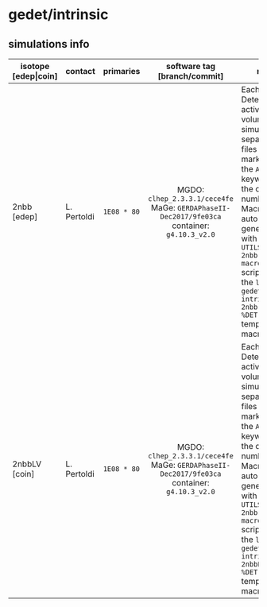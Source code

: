 # gedet/intrinsic

## simulations info

| isotope \[edep\|coin\] | contact     | primaries   | software tag \[branch/commit\]           | notes   |
| ---------------------- | ----------- | ----------- | :--------------------------------------: | ------- |
| 2nbb \[edep\]   | L. Pertoldi | `1E08 * 80` | MGDO: `clhep_2.3.3.1/cece4fe` MaGe: `GERDAPhaseII-Dec2017/9fe03ca` container: `g4.10.3_v2.0` | Each Detector and active/dead volume is simulated separately, files are marked with the `AV\|DV` keyword and the channel number. Macros are auto-generated with the `UTILS/create-2nbb-macros.jl` script from the `log/raw-gedet-intrinsic-2nbb-%VOL-%DET.tmac` template macro |
| 2nbbLV \[coin\] | L. Pertoldi | `1E08 * 80` | MGDO: `clhep_2.3.3.1/cece4fe` MaGe: `GERDAPhaseII-Dec2017/9fe03ca` container: `g4.10.3_v2.0` | Each Detector and active/dead volume is simulated separately, files are marked with the `AV\|DV` keyword and the channel number. Macros are auto-generated with the `UTILS/create-2nbb-macros.jl` script from the `log/raw-gedet-intrinsic-2nbbLV-%VOL-%DET.tmac` template macro |
